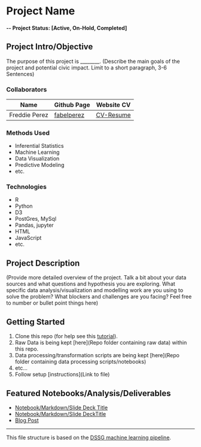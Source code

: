 # Project Name

#### -- Project Status: [Active, On-Hold, Completed]

## Project Intro/Objective
The purpose of this project is ________. (Describe the main goals of the project and potential civic impact. Limit to a short paragraph, 3-6 Sentences)

### Collaborators
|Name     |  Github Page   |  Website CV  |
|---------|-----------------|--------------------|
|Freddie Perez | [fabelperez](https://github.com/fabelperez)| [CV-Resume](https://fabelperez.github.io/resume/)  |

### Methods Used
* Inferential Statistics
* Machine Learning
* Data Visualization
* Predictive Modeling
* etc.

### Technologies
* R
* Python
* D3
* PostGres, MySql
* Pandas, jupyter
* HTML
* JavaScript
* etc.

## Project Description
(Provide more detailed overview of the project.  Talk a bit about your data sources and what questions and hypothesis you are exploring. What specific data analysis/visualization and modelling work are you using to solve the problem? What blockers and challenges are you facing?  Feel free to number or bullet point things here)


## Getting Started

1. Clone this repo (for help see this [tutorial](https://help.github.com/articles/cloning-a-repository/)).
2. Raw Data is being kept [here](Repo folder containing raw data) within this repo.
3. Data processing/transformation scripts are being kept [here](Repo folder containing data processing scripts/notebooks)
4. etc...
5. Follow setup [instructions](Link to file)

## Featured Notebooks/Analysis/Deliverables
* [Notebook/Markdown/Slide Deck Title](#)
* [Notebook/Markdown/Slide DeckTitle](#)
* [Blog Post](#)

---

This file structure is based on the [DSSG machine learning pipeline](https://github.com/dssg/hitchhikers-guide/tree/master/sources/curriculum/0_before_you_start/pipelines-and-project-workflow).
